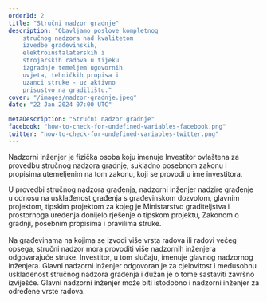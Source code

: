 ```yaml
---
orderId: 2
title: "Stručni nadzor gradnje"
description: "Obavljamo poslove kompletnog
    stručnog nadzora nad kvalitetom
    izvedbe građevinskih,
    elektroinstalaterskih i
    strojarskih radova u tijeku
    izgradnje temeljem ugovornih
    uvjeta, tehničkih propisa i
    uzanci struke - uz aktivno
    prisustvo na gradilištu."
cover: "/images/nadzor-gradnje.jpeg"
date: "22 Jan 2024 07:00 UTC"

metaDescription: "Stručni nadzor gradnje"
facebook: "how-to-check-for-undefined-variables-facebook.png"
twitter: "how-to-check-for-undefined-variables-twitter.png"
---
```


<p
   class="text-4 line-height-9 appear-animation"
   data-appear-animation="fadeIn"
   data-appear-animation-delay="100"
   >
   Nadzorni inženjer je fizička osoba koju
   imenuje Investitor ovlaštena za provedbu
   stručnog nadzora gradnje, sukladno posebnom
   zakonu i propisima utemeljenim na tom
   zakonu, koji se provodi u ime investitora.
</p>
<p
   class="m-0 p-0 appear-animation"
   data-appear-animation="fadeIn"
   data-appear-animation-delay="300"
   >
   U provedbi stručnog nadzora građenja,
   nadzorni inženjer nadzire građenje u odnosu
   na usklađenost građenja s građevinskom
   dozvolom, glavnim projektom, tipskim
   projektom za kojeg je Ministarstvo
   graditeljstva i prostornoga uređenja
   donijelo rješenje o tipskom projektu,
   Zakonom o gradnji, posebnim propisima i
   pravilima struke.
   <br />
   <br />
   Na građevinama na kojima se izvodi više
   vrsta radova ili radovi većeg opsega,
   stručni nadzor mora provoditi više nadzornih
   inženjera odgovarajuće struke. Investitor, u
   tom slučaju, imenuje glavnog nadzornog
   inženjera. Glavni nadzorni inženjer
   odgovoran je za cjelovitost i međusobnu
   usklađenost stručnog nadzora građenja i
   dužan je o tome sastaviti završno izviješće.
   Glavni nadzorni inženjer može biti istodobno
   i nadzorni inženjer za određene vrste
   radova.
</p>
